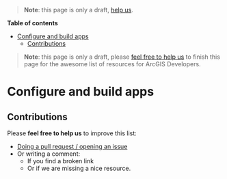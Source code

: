 > **Note**: this page is only a draft, [help us](#contributions).

<!-- START doctoc generated TOC please keep comment here to allow auto update -->
<!-- DON'T EDIT THIS SECTION, INSTEAD RE-RUN doctoc TO UPDATE -->
**Table of contents**

- [Configure and build apps](#configure-and-build-apps)
  - [Contributions](#contributions)

<!-- END doctoc generated TOC please keep comment here to allow auto update -->

> **Note**: this page is only a draft, please [feel free to help us](https://github.com/hhkaos/awesome-arcgis#contributions) to finish this page for the awesome list of resources for ArcGIS Developers.

# Configure and build apps


## Contributions
Please **feel free to help us** to improve this list:

* [Doing a pull request / opening an issue](https://github.com/hhkaos/awesome-arcgis#contributions)
* Or writing a comment:
  * If you find a broken link
  * Or if we are missing a nice resource.
